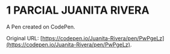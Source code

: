 # 1 PARCIAL JUANITA RIVERA

A Pen created on CodePen.

Original URL: [https://codepen.io/Juanita-Rivera/pen/PwPgeLz](https://codepen.io/Juanita-Rivera/pen/PwPgeLz).

